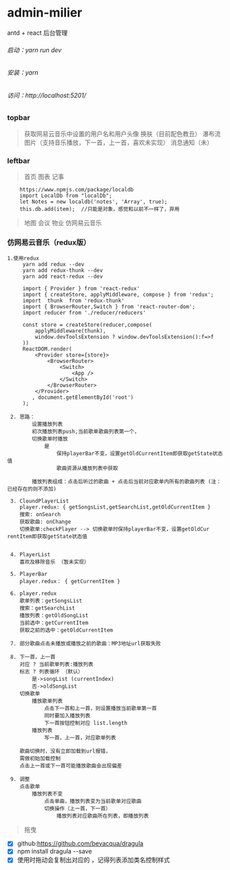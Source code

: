 # admin-milier
antd + react 后台管理

###### 启动：yarn run dev
###### 安装：yarn
###### 访问：http://localhost:5201/

### topbar
> 获取网易云音乐中设置的用户名和用户头像
> 换肤（目前配色教丑）
> 瀑布流图片（支持音乐播放，下一首，上一首，喜欢未实现）
> 消息通知（未）

### leftbar
>首页
>图表
>记事
```
    https://www.npmjs.com/package/localdb
    import LocalDb from "localDb";
    let Notes = new localdb('notes', 'Array', true);
    this.db.add(item);  //只能是对象，感觉和以前不一样了，弃用
```

>地图
>会议
>物业
>仿网易云音乐

### 仿网易云音乐（redux版）
```
1.使用redux
     yarn add redux --dev
     yarn add redux-thunk --dev
     yarn add react-redux --dev

     import { Provider } from 'react-redux'
     import { createStore, applyMiddleware, compose } from 'redux';
     import  thunk  from 'redux-thunk'
     import { BrowserRouter,Switch } from 'react-router-dom';
     import reducer from './reducer/reducers'

     const store = createStore(reducer,compose(
         applyMiddleware(thunk),
         window.devToolsExtension ? window.devToolsExtension():f=>f
     ))
     ReactDOM.render(
         <Provider store={store}>
             <BrowserRouter>
                 <Switch>
                     <App />
                 </Switch>
             </BrowserRouter>
         </Provider>
     	, document.getElementById('root')
     );

 2. 思路：
        设置播放列表
        初次播放列表push,当前歌单歌曲列表第一个，
        切换歌单时播放
            是
                保持playerBar不变，设置getOldCurrentItem即获取getState状态值
                歌曲资源从播放列表中获取

        播放列表组成：点击后听过的歌曲 + 点击后当前对应歌单内所有的歌曲列表 (注：已经存在的则不添加)

 3. CloundPlayerList
    player.redux: { getSongsList,getSearchList,getOldCurrentItem }
    搜索: onSearch
    获取歌曲: onChange
    切换歌单:checkPlayer --> 切换歌单时保持playerBar不变，设置getOldCur rentItem即获取getState状态值


 4. PlayerList
    喜欢及移除音乐 （暂未实现）

 5. PlayerBar
    player.redux： { getCurrentItem }

 6. player.redux
    歌单列表：getSongsList
    搜索：getSearchList
    播放列表：getOldSongList
    当前选中：getCurrentItem
    获取之前的选中：getOldCurrentItem

 7. 部分歌曲点击未播放或播放之前的歌曲：MP3地址url获取失败

 8. 下一首，上一首
    对应 ? 当前歌单列表:播放列表
    标志 ? 列表循环 （默认）
        是->songList (currentIndex)
        否->oldSongList
    切换歌单
        播放歌单列表
            点击下一首和上一首，则设置播放当前歌单第一首
            同时要加入播放列表
            下一首按钮控制对应 list.length
        播放列表
            写一首，上一首，对应歌单列表

    歌曲切换时，没有立即加载到url报错，
    需做初始加载控制
    点击上一首或下一首可能播放歌曲会出现偏差

 9. 调整
    点击歌单
        播放列表不变
            点击单曲，播放列表变为当前歌单对应歌曲
            切换操作（上一首，下一首）
                播放列表对应歌曲所在列表，即播放列表

```

> 拖曳
- [x] github:https://github.com/bevacqua/dragula
- [x] npm install dragula --save
- [x] 使用时拖动会复制出对应的 ，记得列表添加类名控制样式
```

```
